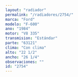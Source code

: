```yaml
---
layout: "radiador"
permalink: "/radiadores/2754/"
marca: "Ford"
modelo: "F-600"
ano: "1984"
motor: "V8 335"
transmision: "Estándar"
parte: "63121"
clima: "Con clima"
alto: "22 1/2"
ancho: "26 1/4"
observaciones: ""
id: "2754"
---
```


